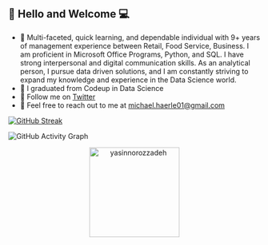 ## 👋 Hello and Welcome 💻
- 👔 Multi-faceted, quick learning, and dependable individual with 9+ years of management experience between Retail, Food Service, Business. I am proficient in Microsoft Office Programs, Python, and SQL. I have strong interpersonal and digital communication skills. As an analytical person, I pursue data driven solutions, and I am constantly striving to expand my knowledge and experience in the Data Science world. 
- 📖 I graduated from Codeup in Data Science
- 🐥 Follow me on [Twitter](https://twitter.com/michael_haerle) 
- 📨 Feel free to reach out to me at michael.haerle01@gmail.com

[![GitHub Streak](https://streak-stats.demolab.com?user=michael-haerle&theme=dark&hide_border=true)](https://git.io/streak-stats)

![GitHub Activity Graph](https://activity-graph.herokuapp.com/graph?username=michael-haerle&bg_color=0e2239&color=58a6ff&line=114a88&point=58a6ff&hide_border=true)
<p align="center"><img height="180em" src="https://github-profile-summary-cards.vercel.app/api/cards/profile-details?username=michael-haerle&theme=github_dark" alt="yasinnorozzadeh" align = "center"/></p>
<!--
**michael-haerle/michael-haerle** is a ✨ _special_ ✨ repository because its `README.md` (this file) appears on your GitHub profile.

Here are some ideas to get you started:

- 🔭 I’m currently working on ...
- 🌱 I’m currently learning ...
- 👯 I’m looking to collaborate on ...
- 🤔 I’m looking for help with ...
- 💬 Ask me about ...
- 📫 How to reach me: ...
- 😄 Pronouns: ...
- ⚡ Fun fact: ...
-->
